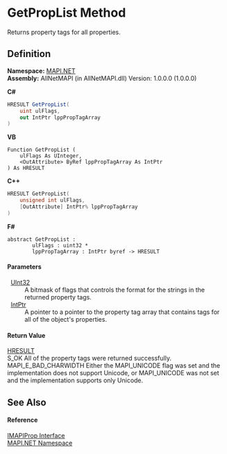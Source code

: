 # GetPropList Method


Returns property tags for all properties.



## Definition
**Namespace:** <a href="5bef4637-66f8-16d4-e5f4-4d0da57a1538.md">MAPI.NET</a>  
**Assembly:** AllNetMAPI (in AllNetMAPI.dll) Version: 1.0.0.0 (1.0.0.0)

**C#**
``` C#
HRESULT GetPropList(
	uint ulFlags,
	out IntPtr lppPropTagArray
)
```
**VB**
``` VB
Function GetPropList ( 
	ulFlags As UInteger,
	<OutAttribute> ByRef lppPropTagArray As IntPtr
) As HRESULT
```
**C++**
``` C++
HRESULT GetPropList(
	unsigned int ulFlags, 
	[OutAttribute] IntPtr% lppPropTagArray
)
```
**F#**
``` F#
abstract GetPropList : 
        ulFlags : uint32 * 
        lppPropTagArray : IntPtr byref -> HRESULT 
```



#### Parameters
<dl><dt>  <a href="https://learn.microsoft.com/dotnet/api/system.uint32" target="_blank" rel="noopener noreferrer">UInt32</a></dt><dd>A bitmask of flags that controls the format for the strings in the returned property tags.</dd><dt>  <a href="https://learn.microsoft.com/dotnet/api/system.intptr" target="_blank" rel="noopener noreferrer">IntPtr</a></dt><dd>A pointer to a pointer to the property tag array that contains tags for all of the object's properties.</dd></dl>

#### Return Value
<a href="50596607-a328-ef10-6ea9-0448fbb7d197.md">HRESULT</a>  
S_OK All of the property tags were returned successfully. MAPI_E_BAD_CHARWIDTH Either the MAPI_UNICODE flag was set and the implementation does not support Unicode, or MAPI_UNICODE was not set and the implementation supports only Unicode.

## See Also


#### Reference
<a href="a20f5817-5533-814e-fd1d-0d3a9179b1b4.md">IMAPIProp Interface</a>  
<a href="5bef4637-66f8-16d4-e5f4-4d0da57a1538.md">MAPI.NET Namespace</a>  
